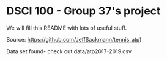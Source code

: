 # DSCI 100 - Group 37's project

We will fill this README with lots of useful stuff.

Source: https://github.com/JeffSackmann/tennis_atp)


Data set found- check out data/atp2017-2019.csv

